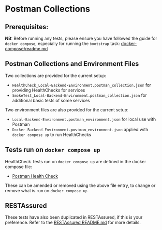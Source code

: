 # Postman Collections

## Prerequisites:
**NB:** Before running any tests, please ensure you have followed the guide for `docker compose`, especially for running the `bootstrap` task:
[docker-compose/readme.md](https://github.com/Backbase/local-backend-setup/blob/main/development/docker-compose/readme.md)

## Postman Collections and Environment Files
Two collections are provided for the current setup:
- `HealthCheck_Local-Backend-Environment.postman_collection.json` for providing HealthChecks for services
- `SmokeTest_Local-Backend-Environment.postman_collection.json` for additional basic tests of some services

Two environment files are also provided for the current setup:
- `Local-Backend-Environment.postman_environment.json` for local use with Postman
- `Docker-Backend-Environment.postman_environment.json` applied with `docker compose up` to run HealthChecks

## Tests run on `docker compose up`
HealthCheck Tests run on `docker compose up` are defined in the docker compose file:
- [Postman Health Check](https://github.com/search?q=repo%3ABackbase%2Flocal-backend-setup%20postman-health-check%3A&type=code)

These can be amended or removed using the above file entry, to change or remove what is run on `docker compose up`

## RESTAssured
These tests have also been duplicated in RESTAssured, if this is your preference.
Refer to the [RESTAssured README.md](https://github.com/Backbase/local-backend-setup/blob/main/test/RESTAssured/readme.md) for more details.
